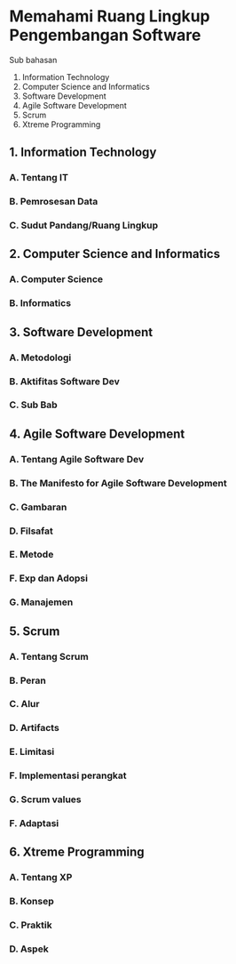 # Memahami Ruang Lingkup Pengembangan Software
Sub bahasan
1. Information Technology
2. Computer Science and Informatics
3. Software Development
4. Agile Software Development
5. Scrum
6. Xtreme Programming

## 1. Information Technology
   ### A. Tentang IT
   ### B. Pemrosesan Data
   ### C. Sudut Pandang/Ruang Lingkup
## 2. Computer Science and Informatics
   ### A. Computer Science
   ### B. Informatics
## 3. Software Development
   ### A. Metodologi
   ### B. Aktifitas Software Dev
   ### C. Sub Bab
## 4. Agile Software Development
   ### A. Tentang Agile Software Dev
   ### B. The Manifesto for Agile Software Development
   ### C. Gambaran
   ### D. Filsafat
   ### E. Metode
   ### F. Exp dan Adopsi
   ### G. Manajemen
## 5. Scrum
   ### A. Tentang Scrum
   ### B. Peran
   ### C. Alur 
   ### D. Artifacts
   ### E. Limitasi
   ### F. Implementasi perangkat
   ### G. Scrum values
   ### F. Adaptasi
## 6. Xtreme Programming
   ### A. Tentang XP
   ### B. Konsep
   ### C. Praktik
   ### D. Aspek
